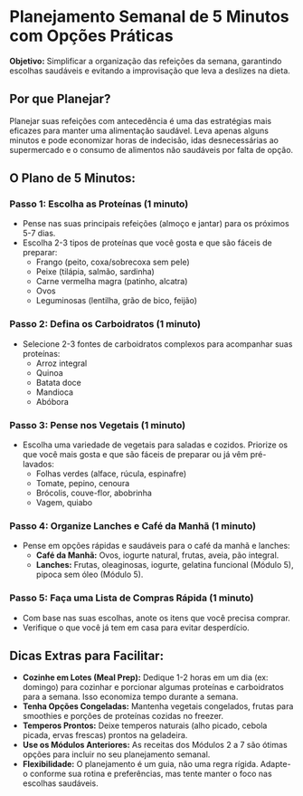 # Planejamento Semanal de 5 Minutos com Opções Práticas

**Objetivo:** Simplificar a organização das refeições da semana, garantindo escolhas saudáveis e evitando a improvisação que leva a deslizes na dieta.

## Por que Planejar?
Planejar suas refeições com antecedência é uma das estratégias mais eficazes para manter uma alimentação saudável. Leva apenas alguns minutos e pode economizar horas de indecisão, idas desnecessárias ao supermercado e o consumo de alimentos não saudáveis por falta de opção.

## O Plano de 5 Minutos:

### Passo 1: Escolha as Proteínas (1 minuto)
- Pense nas suas principais refeições (almoço e jantar) para os próximos 5-7 dias.
- Escolha 2-3 tipos de proteínas que você gosta e que são fáceis de preparar:
  - Frango (peito, coxa/sobrecoxa sem pele)
  - Peixe (tilápia, salmão, sardinha)
  - Carne vermelha magra (patinho, alcatra)
  - Ovos
  - Leguminosas (lentilha, grão de bico, feijão)

### Passo 2: Defina os Carboidratos (1 minuto)
- Selecione 2-3 fontes de carboidratos complexos para acompanhar suas proteínas:
  - Arroz integral
  - Quinoa
  - Batata doce
  - Mandioca
  - Abóbora

### Passo 3: Pense nos Vegetais (1 minuto)
- Escolha uma variedade de vegetais para saladas e cozidos. Priorize os que você mais gosta e que são fáceis de preparar ou já vêm pré-lavados:
  - Folhas verdes (alface, rúcula, espinafre)
  - Tomate, pepino, cenoura
  - Brócolis, couve-flor, abobrinha
  - Vagem, quiabo

### Passo 4: Organize Lanches e Café da Manhã (1 minuto)
- Pense em opções rápidas e saudáveis para o café da manhã e lanches:
  - **Café da Manhã:** Ovos, iogurte natural, frutas, aveia, pão integral.
  - **Lanches:** Frutas, oleaginosas, iogurte, gelatina funcional (Módulo 5), pipoca sem óleo (Módulo 5).

### Passo 5: Faça uma Lista de Compras Rápida (1 minuto)
- Com base nas suas escolhas, anote os itens que você precisa comprar.
- Verifique o que você já tem em casa para evitar desperdício.

## Dicas Extras para Facilitar:
- **Cozinhe em Lotes (Meal Prep):** Dedique 1-2 horas em um dia (ex: domingo) para cozinhar e porcionar algumas proteínas e carboidratos para a semana. Isso economiza tempo durante a semana.
- **Tenha Opções Congeladas:** Mantenha vegetais congelados, frutas para smoothies e porções de proteínas cozidas no freezer.
- **Temperos Prontos:** Deixe temperos naturais (alho picado, cebola picada, ervas frescas) prontos na geladeira.
- **Use os Módulos Anteriores:** As receitas dos Módulos 2 a 7 são ótimas opções para incluir no seu planejamento semanal.
- **Flexibilidade:** O planejamento é um guia, não uma regra rígida. Adapte-o conforme sua rotina e preferências, mas tente manter o foco nas escolhas saudáveis.

